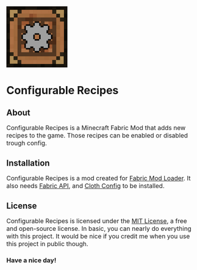 ##

<img src="https://raw.githubusercontent.com/spacegoat3/ConfigurableRecipes/Fabric-1.18/src/main/resources/configurable_recipes_icon.png" width="160" height="160">

# Configurable Recipes

## About

<font size="3"> Configurable Recipes is a Minecraft Fabric Mod that adds new recipes to the game. Those recipes can be 
enabled or disabled trough config. </font>

## Installation

<font size="3"> Configurable Recipes is a mod created for <a href="https://fabricmc.net/">Fabric Mod Loader</a>. 
It also needs <a href="https://www.curseforge.com/minecraft/mc-mods/fabric-api">Fabric API</a>, and <a href="https://www.curseforge.com/minecraft/mc-mods/cloth-config">Cloth Config</a> to be installed. </font>

## License

<font size="3"> Configurable Recipes is licensed under the <a href="https://github.com/spacegoat3/ConfigurableRecipes/blob/1.18/LICENSE">MIT License</a>, a free and open-source license. In basic, you can nearly do everything with this project. It would be nice if you credit me when you use this project in public though. </font>

###
### Have a nice day!
